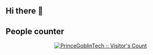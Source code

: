 ## Hi there 👋

## People counter
<p align="center">
<a href="https://github.com/JohanMora157"><img src="https://profile-counter.glitch.me/{JohanMora157}/count.svg" alt="PrinceGoblinTech :: Visitor's Count" /></a>
